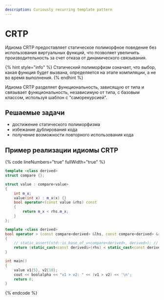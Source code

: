 ```yaml
---
description: Curiously recurring template pattern
---
```


# CRTP

Идиома CRTP предоставляет статическое полиморфное поведение без использования виртуальных функций, что позволяет увеличить производительность за счет отказа от динамического связывания.

{% hint style="info" %}
Статический полиморфизм означает, что выбор, какая функция будет вызвана, определяется на этапе компиляции, а не во время выполнения.
{% endhint %}

Идиома CRTP разделяет функциональность, зависящую от типа и связывает функциональность, независимую от типа, с базовым классом, используя шаблон с "саморекурсией".&#x20;

## Решаемые задачи

* достижение статического полиморфизма
* избежание дублирования кода
* получение возможности повторного использования кода

## Пример реализации идиомы CRTP&#x20;

{% code lineNumbers="true" fullWidth="true" %}
```cpp
template <class derived>
struct compare {};

struct value : compare<value> 
{
    int m_x;
    value(int x) : m_x(x) {}
    bool operator<(const value &rhs) const 
    { 
        return m_x < rhs.m_x; 
    }
};

template <class derived>
bool operator > (const compare<derived> &lhs, const compare<derived> &rhs) 
{
    // static_assert(std::is_base_of_v<compare<derived>, derived>); // Безопасность времени компиляции
    return (static_cast<const derived&>(rhs) < static_cast<const derived&>(lhs));
}

int main() 
{
    value v1{5}, v2{10};
    cout << boolalpha << "v1 > v2: " << (v1 > v2) << '\n';
    return 0;
}
```
{% endcode %}
